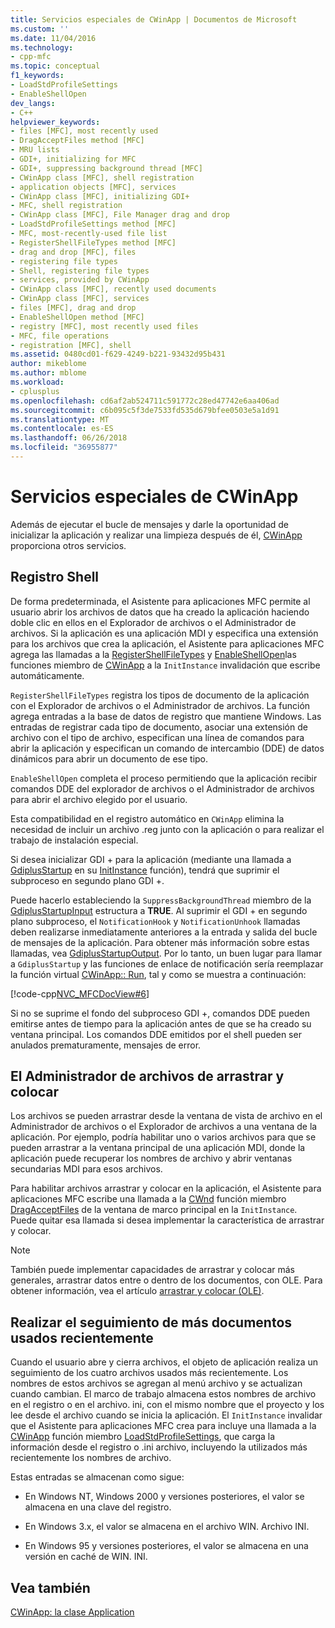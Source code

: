 ```yaml
---
title: Servicios especiales de CWinApp | Documentos de Microsoft
ms.custom: ''
ms.date: 11/04/2016
ms.technology:
- cpp-mfc
ms.topic: conceptual
f1_keywords:
- LoadStdProfileSettings
- EnableShellOpen
dev_langs:
- C++
helpviewer_keywords:
- files [MFC], most recently used
- DragAcceptFiles method [MFC]
- MRU lists
- GDI+, initializing for MFC
- GDI+, suppressing background thread [MFC]
- CWinApp class [MFC], shell registration
- application objects [MFC], services
- CWinApp class [MFC], initializing GDI+
- MFC, shell registration
- CWinApp class [MFC], File Manager drag and drop
- LoadStdProfileSettings method [MFC]
- MFC, most-recently-used file list
- RegisterShellFileTypes method [MFC]
- drag and drop [MFC], files
- registering file types
- Shell, registering file types
- services, provided by CWinApp
- CWinApp class [MFC], recently used documents
- CWinApp class [MFC], services
- files [MFC], drag and drop
- EnableShellOpen method [MFC]
- registry [MFC], most recently used files
- MFC, file operations
- registration [MFC], shell
ms.assetid: 0480cd01-f629-4249-b221-93432d95b431
author: mikeblome
ms.author: mblome
ms.workload:
- cplusplus
ms.openlocfilehash: cd6af2ab524711c591772c28ed47742e6aa406ad
ms.sourcegitcommit: c6b095c5f3de7533fd535d679bfee0503e5a1d91
ms.translationtype: MT
ms.contentlocale: es-ES
ms.lasthandoff: 06/26/2018
ms.locfileid: "36955877"
---
```

# <a name="special-cwinapp-services"></a>Servicios especiales de CWinApp
Además de ejecutar el bucle de mensajes y darle la oportunidad de inicializar la aplicación y realizar una limpieza después de él, [CWinApp](../mfc/reference/cwinapp-class.md) proporciona otros servicios.  
  
##  <a name="_core_shell_registration"></a> Registro Shell  
 De forma predeterminada, el Asistente para aplicaciones MFC permite al usuario abrir los archivos de datos que ha creado la aplicación haciendo doble clic en ellos en el Explorador de archivos o el Administrador de archivos. Si la aplicación es una aplicación MDI y especifica una extensión para los archivos que crea la aplicación, el Asistente para aplicaciones MFC agrega las llamadas a la [RegisterShellFileTypes](../mfc/reference/cwinapp-class.md#registershellfiletypes) y [EnableShellOpen](../mfc/reference/cwinapp-class.md#enableshellopen)las funciones miembro de [CWinApp](../mfc/reference/cwinapp-class.md) a la `InitInstance` invalidación que escribe automáticamente.  
  
 `RegisterShellFileTypes` registra los tipos de documento de la aplicación con el Explorador de archivos o el Administrador de archivos. La función agrega entradas a la base de datos de registro que mantiene Windows. Las entradas de registrar cada tipo de documento, asociar una extensión de archivo con el tipo de archivo, especifican una línea de comandos para abrir la aplicación y especifican un comando de intercambio (DDE) de datos dinámicos para abrir un documento de ese tipo.  
  
 `EnableShellOpen` completa el proceso permitiendo que la aplicación recibir comandos DDE del explorador de archivos o el Administrador de archivos para abrir el archivo elegido por el usuario.  
  
 Esta compatibilidad en el registro automático en `CWinApp` elimina la necesidad de incluir un archivo .reg junto con la aplicación o para realizar el trabajo de instalación especial.  
  
 Si desea inicializar GDI + para la aplicación (mediante una llamada a [GdiplusStartup](https://msdn.microsoft.com/library/ms534077) en su [InitInstance](../mfc/reference/cwinapp-class.md#initinstance) función), tendrá que suprimir el subproceso en segundo plano GDI +.  
  
 Puede hacerlo estableciendo la `SuppressBackgroundThread` miembro de la [GdiplusStartupInput](https://msdn.microsoft.com/library/ms534067) estructura a **TRUE**. Al suprimir el GDI + en segundo plano subproceso, el `NotificationHook` y `NotificationUnhook` llamadas deben realizarse inmediatamente anteriores a la entrada y salida del bucle de mensajes de la aplicación. Para obtener más información sobre estas llamadas, vea [GdiplusStartupOutput](https://msdn.microsoft.com/library/ms534068). Por lo tanto, un buen lugar para llamar a `GdiplusStartup` y las funciones de enlace de notificación sería reemplazar la función virtual [CWinApp:: Run](../mfc/reference/cwinapp-class.md#run), tal y como se muestra a continuación:  
  
 [!code-cpp[NVC_MFCDocView#6](../mfc/codesnippet/cpp/special-cwinapp-services_1.cpp)]  
  
 Si no se suprime el fondo del subproceso GDI +, comandos DDE pueden emitirse antes de tiempo para la aplicación antes de que se ha creado su ventana principal. Los comandos DDE emitidos por el shell pueden ser anulados prematuramente, mensajes de error.  
  
##  <a name="_core_file_manager_drag_and_drop"></a> El Administrador de archivos de arrastrar y colocar  
 Los archivos se pueden arrastrar desde la ventana de vista de archivo en el Administrador de archivos o el Explorador de archivos a una ventana de la aplicación. Por ejemplo, podría habilitar uno o varios archivos para que se pueden arrastrar a la ventana principal de una aplicación MDI, donde la aplicación puede recuperar los nombres de archivo y abrir ventanas secundarias MDI para esos archivos.  
  
 Para habilitar archivos arrastrar y colocar en la aplicación, el Asistente para aplicaciones MFC escribe una llamada a la [CWnd](../mfc/reference/cwnd-class.md) función miembro [DragAcceptFiles](../mfc/reference/cwnd-class.md#dragacceptfiles) de la ventana de marco principal en la `InitInstance`. Puede quitar esa llamada si desea implementar la característica de arrastrar y colocar.  
  
> [!NOTE]
>  También puede implementar capacidades de arrastrar y colocar más generales, arrastrar datos entre o dentro de los documentos, con OLE. Para obtener información, vea el artículo [arrastrar y colocar (OLE)](../mfc/drag-and-drop-ole.md).  
  
##  <a name="_core_keeping_track_of_the_most_recently_used_documents"></a> Realizar el seguimiento de más documentos usados recientemente  
 Cuando el usuario abre y cierra archivos, el objeto de aplicación realiza un seguimiento de los cuatro archivos usados más recientemente. Los nombres de estos archivos se agregan al menú archivo y se actualizan cuando cambian. El marco de trabajo almacena estos nombres de archivo en el registro o en el archivo. ini, con el mismo nombre que el proyecto y los lee desde el archivo cuando se inicia la aplicación. El `InitInstance` invalidar que el Asistente para aplicaciones MFC crea para incluye una llamada a la [CWinApp](../mfc/reference/cwinapp-class.md) función miembro [LoadStdProfileSettings](../mfc/reference/cwinapp-class.md#loadstdprofilesettings), que carga la información desde el registro o .ini archivo, incluyendo la utilizados más recientemente los nombres de archivo.  
  
 Estas entradas se almacenan como sigue:  
  
-   En Windows NT, Windows 2000 y versiones posteriores, el valor se almacena en una clave del registro.  
  
-   En Windows 3.x, el valor se almacena en el archivo WIN. Archivo INI.  
  
-   En Windows 95 y versiones posteriores, el valor se almacena en una versión en caché de WIN. INI.  
  
## <a name="see-also"></a>Vea también  
 [CWinApp: la clase Application](../mfc/cwinapp-the-application-class.md)